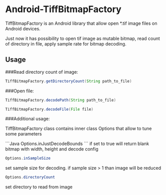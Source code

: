 # Android-TiffBitmapFactory
TiffBitmapFactory is an Android library that allow open *.tif image files on Android devices.

Just now it has possibility to open tif image as mutable bitmap, read count of directory in file, apply sample rate for bitmap decoding.

## Usage
###Read directory count of image:
```Java
TiffBitmapFactory.getDirectoryCount(String path_to_file)
```

###Open file: 
```Java
TiffBitmapFactory.decodePath(String path_to_file)
```
```Java
TiffBitmapFactory.decodeFile(File file)
```

###Additional usage:
<p>TiffBitmapFactory class contains inner class Options that allow to tune some parameters</p>
```Java
Options.inJustDecodeBounds
```
if set to true will return blank bitmap with width, height and decode config

```Java
Options.inSampleSize
```
set sample size for decoding. if sample size > 1 than image will be reduced

```Java
Options.directoryCount
```
set directory to read from image
